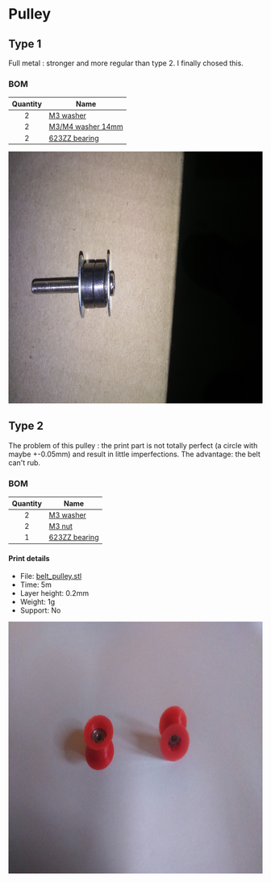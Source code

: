 # Pulley

## Type 1
Full metal : stronger and more regular than type 2. I finally chosed this.
### BOM
| Quantity | Name |
| :---: | --- |
| 2 | [M3 washer](../bom/bom.md) | 
| 2 | [M3/M4 washer 14mm](../bom/bom.md) | 
| 2 | [623ZZ bearing](../bom/bom.md) | 

<a href="./DSC_0003.JPG"><img src="./DSC_0003.JPG" height="500"></a>

## Type 2
The problem of this pulley : the print part is not totally perfect (a circle with maybe +-0.05mm) and result in little imperfections.
The advantage: the belt can't rub.

### BOM
| Quantity | Name |
| :---: | --- |
| 2 | [M3 washer](../bom/bom.md) | 
| 2 | [M3 nut](../bom/bom.md) | 
| 1 | [623ZZ bearing](../bom/bom.md) | 

#### Print details
* File: [belt_pulley.stl](../../models/XYZ/motors_carriages/belt_pulley.stl)
* Time: 5m
* Layer height: 0.2mm
* Weight: 1g
* Support: No

<a href="./DSC_0002.JPG"><img src="./DSC_0002.JPG" height="500"></a>
